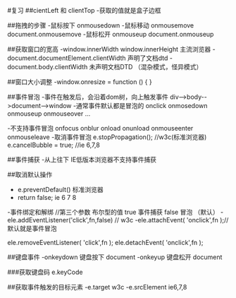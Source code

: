 #复习
##cientLeft 和 clientTop
-获取的值就是盒子边框

##拖拽的步骤
-鼠标按下  onmousedown
-鼠标移动  onmousemove     document.onmousemove
-鼠标松开  onmouseup       document.onmouseup

##获取窗口的宽高
-window.innerWidth  window.innerHeight  主流浏览器
-document.documentElement.clientWidth  声明了文档dtd
-document.body.clientWidth   未声明文档DTD  （混杂模式，怪异模式）

##窗口大小调整
-window.onresize = function () {    }

##事件冒泡
-事件在触发后，会沿着dom树，向上触发事件  div-->body-->document-->window
-通常事件默认都是冒泡的  onclick  onmosedown  onmouseup  onmouseover ...

-不支持事件冒泡  onfocus  onblur    onload  onunload   onmouseenter  onmouseleave
-取消事件冒泡
  e.stopPropagation(); //w3c(标准浏览器)
  e.cancelBubble = true;  //ie  6,7,8

##事件捕获
-从上往下
IE低版本浏览器不支持事件捕获

##取消默认操作
- e.preventDefault()    标准浏览器
- return false;        ie 6 7 8

-事件绑定和解绑
//第三个参数  布尔型的值    true 事件捕获   false 冒泡  （默认）
-ele.addEventListener('click',fn,false)   // w3c
-ele.attachEvent( 'onclick',fn );//默认就是事件冒泡

ele.removeEventListener( 'click',fn );
ele.detachEvent( 'onclick',fn );

##键盘事件
-onkeydown   键盘按下    document
-onkeyup     键盘松开    document

###获取键盘码
e.keyCode

##获取事件触发的目标元素
-e.target        w3c
-e.srcElement    ie6,7,8







